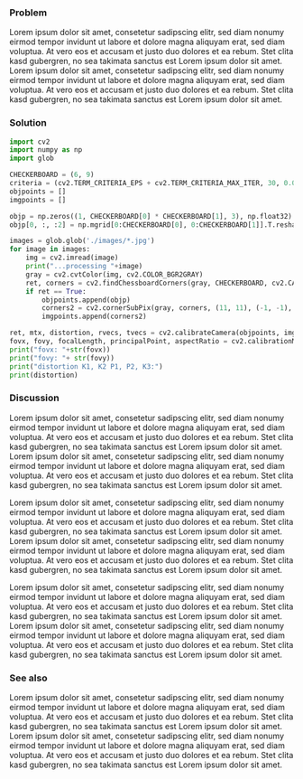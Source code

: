 

### Problem

Lorem ipsum dolor sit amet, consetetur sadipscing elitr, sed diam nonumy eirmod tempor invidunt ut labore et dolore magna aliquyam erat, sed diam voluptua. At vero eos et accusam et justo duo dolores et ea rebum. Stet clita kasd gubergren, no sea takimata sanctus est Lorem ipsum dolor sit amet. Lorem ipsum dolor sit amet, consetetur sadipscing elitr, sed diam nonumy eirmod tempor invidunt ut labore et dolore magna aliquyam erat, sed diam voluptua. At vero eos et accusam et justo duo dolores et ea rebum. Stet clita kasd gubergren, no sea takimata sanctus est Lorem ipsum dolor sit amet.

### Solution
```py
import cv2
import numpy as np
import glob

CHECKERBOARD = (6, 9)
criteria = (cv2.TERM_CRITERIA_EPS + cv2.TERM_CRITERIA_MAX_ITER, 30, 0.001)
objpoints = []
imgpoints = []

objp = np.zeros((1, CHECKERBOARD[0] * CHECKERBOARD[1], 3), np.float32)
objp[0, :, :2] = np.mgrid[0:CHECKERBOARD[0], 0:CHECKERBOARD[1]].T.reshape(-1, 2)

images = glob.glob('./images/*.jpg')
for image in images:
    img = cv2.imread(image)
    print("...processing "+image)
    gray = cv2.cvtColor(img, cv2.COLOR_BGR2GRAY)
    ret, corners = cv2.findChessboardCorners(gray, CHECKERBOARD, cv2.CALIB_CB_ADAPTIVE_THRESH + cv2.CALIB_CB_FAST_CHECK + cv2.CALIB_CB_NORMALIZE_IMAGE)
    if ret == True:
        objpoints.append(objp)
        corners2 = cv2.cornerSubPix(gray, corners, (11, 11), (-1, -1), criteria)
        imgpoints.append(corners2)

ret, mtx, distortion, rvecs, tvecs = cv2.calibrateCamera(objpoints, imgpoints, gray.shape[::-1], None, None)
fovx, fovy, focalLength, principalPoint, aspectRatio = cv2.calibrationMatrixValues(mtx, img.shape[:2], 5.6, 4.23)
print("fovx: "+str(fovx))
print("fovy: "+ str(fovy))
print("distortion K1, K2 P1, P2, K3:")
print(distortion)

```
### Discussion


Lorem ipsum dolor sit amet, consetetur sadipscing elitr, sed diam nonumy eirmod tempor invidunt ut labore et dolore magna aliquyam erat, sed diam voluptua. At vero eos et accusam et justo duo dolores et ea rebum. Stet clita kasd gubergren, no sea takimata sanctus est Lorem ipsum dolor sit amet. Lorem ipsum dolor sit amet, consetetur sadipscing elitr, sed diam nonumy eirmod tempor invidunt ut labore et dolore magna aliquyam erat, sed diam voluptua. At vero eos et accusam et justo duo dolores et ea rebum. Stet clita kasd gubergren, no sea takimata sanctus est Lorem ipsum dolor sit amet.

Lorem ipsum dolor sit amet, consetetur sadipscing elitr, sed diam nonumy eirmod tempor invidunt ut labore et dolore magna aliquyam erat, sed diam voluptua. At vero eos et accusam et justo duo dolores et ea rebum. Stet clita kasd gubergren, no sea takimata sanctus est Lorem ipsum dolor sit amet. Lorem ipsum dolor sit amet, consetetur sadipscing elitr, sed diam nonumy eirmod tempor invidunt ut labore et dolore magna aliquyam erat, sed diam voluptua. At vero eos et accusam et justo duo dolores et ea rebum. Stet clita kasd gubergren, no sea takimata sanctus est Lorem ipsum dolor sit amet.

Lorem ipsum dolor sit amet, consetetur sadipscing elitr, sed diam nonumy eirmod tempor invidunt ut labore et dolore magna aliquyam erat, sed diam voluptua. At vero eos et accusam et justo duo dolores et ea rebum. Stet clita kasd gubergren, no sea takimata sanctus est Lorem ipsum dolor sit amet. Lorem ipsum dolor sit amet, consetetur sadipscing elitr, sed diam nonumy eirmod tempor invidunt ut labore et dolore magna aliquyam erat, sed diam voluptua. At vero eos et accusam et justo duo dolores et ea rebum. Stet clita kasd gubergren, no sea takimata sanctus est Lorem ipsum dolor sit amet.


### See also

Lorem ipsum dolor sit amet, consetetur sadipscing elitr, sed diam nonumy eirmod tempor invidunt ut labore et dolore magna aliquyam erat, sed diam voluptua. At vero eos et accusam et justo duo dolores et ea rebum. Stet clita kasd gubergren, no sea takimata sanctus est Lorem ipsum dolor sit amet. Lorem ipsum dolor sit amet, consetetur sadipscing elitr, sed diam nonumy eirmod tempor invidunt ut labore et dolore magna aliquyam erat, sed diam voluptua. At vero eos et accusam et justo duo dolores et ea rebum. Stet clita kasd gubergren, no sea takimata sanctus est Lorem ipsum dolor sit amet.
